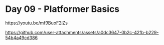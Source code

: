 <h1>Day 09 - Platformer Basics</h1>

https://youtu.be/mf9BuoF2iZs

https://github.com/user-attachments/assets/a0dc3647-0b2c-42fb-b229-54b4a49cd386

